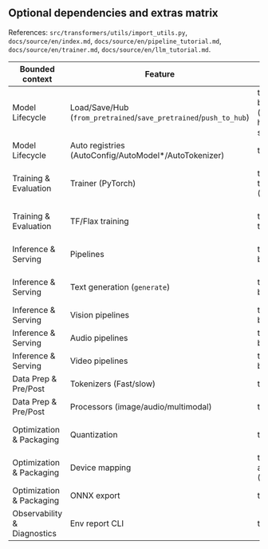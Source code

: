 ## Optional dependencies and extras matrix

References: `src/transformers/utils/import_utils.py`, `docs/source/en/index.md`, `docs/source/en/pipeline_tutorial.md`, `docs/source/en/trainer.md`, `docs/source/en/llm_tutorial.md`.

| Bounded context | Feature | Required | Optional | Install hints | Notes |
|---|---|---|---|---|---|
| Model Lifecycle | Load/Save/Hub (`from_pretrained`/`save_pretrained`/`push_to_hub`) | transformers, backend (torch/tf/flax), huggingface_hub, safetensors | tokenizers, datasets | pip install "transformers[torch]" | Works with any backend; caches artifacts locally |
| Model Lifecycle | Auto registries (AutoConfig/AutoModel*/AutoTokenizer) | transformers | sentencepiece (some models) | pip install sentencepiece | Needed for SP-based tokenizers |
| Training & Evaluation | Trainer (PyTorch) | transformers, torch, accelerate (>=0.26) | datasets, evaluate, deepspeed, peft, bitsandbytes | pip install "transformers[torch] accelerate datasets evaluate" | Deepspeed for large scale; PEFT for LoRA/PEFT |
| Training & Evaluation | TF/Flax training | transformers, tensorflow or flax | datasets | pip install "transformers[tf]" or "transformers[flax]" | Use native Keras fit/Flax loops |
| Inference & Serving | Pipelines | transformers, backend | accelerate (device_map="auto"), tokenizers | pip install "transformers[torch] accelerate" | device_map enables big-model sharding |
| Inference & Serving | Text generation (`generate`) | transformers, backend | bitsandbytes, accelerate, sentencepiece | pip install bitsandbytes | Bitsandbytes for memory‑efficient inference |
| Inference & Serving | Vision pipelines | transformers, backend | Pillow, torchvision, timm | pip install Pillow torchvision timm | Some models require timm |
| Inference & Serving | Audio pipelines | transformers, backend | librosa, torchaudio | pip install librosa torchaudio | Backend‑specific ops may be used |
| Inference & Serving | Video pipelines | transformers, backend | av | pip install av | For video decoding |
| Data Prep & Pre/Post | Tokenizers (Fast/slow) | tokenizers (fast) | sentencepiece | pip install tokenizers sentencepiece | Fast is Rust backend |
| Data Prep & Pre/Post | Processors (image/audio/multimodal) | transformers | Pillow, librosa, torchvision | pip install Pillow librosa torchvision | Modality‑specific |
| Optimization & Packaging | Quantization | transformers | bitsandbytes, auto_gptq, awq, torchao, autoround | pip install bitsandbytes | Choose backend appropriate to hardware |
| Optimization & Packaging | Device mapping | transformers, accelerate (>=0.26) | — | pip install accelerate | Automatically shards across devices |
| Optimization & Packaging | ONNX export | transformers | onnx, onnxruntime (>=1.13) | pip install onnx onnxruntime | Export models for alt runtimes |
| Observability & Diagnostics | Env report CLI | transformers | coloredlogs | pip install coloredlogs | `transformers env` prints versions/devices |

